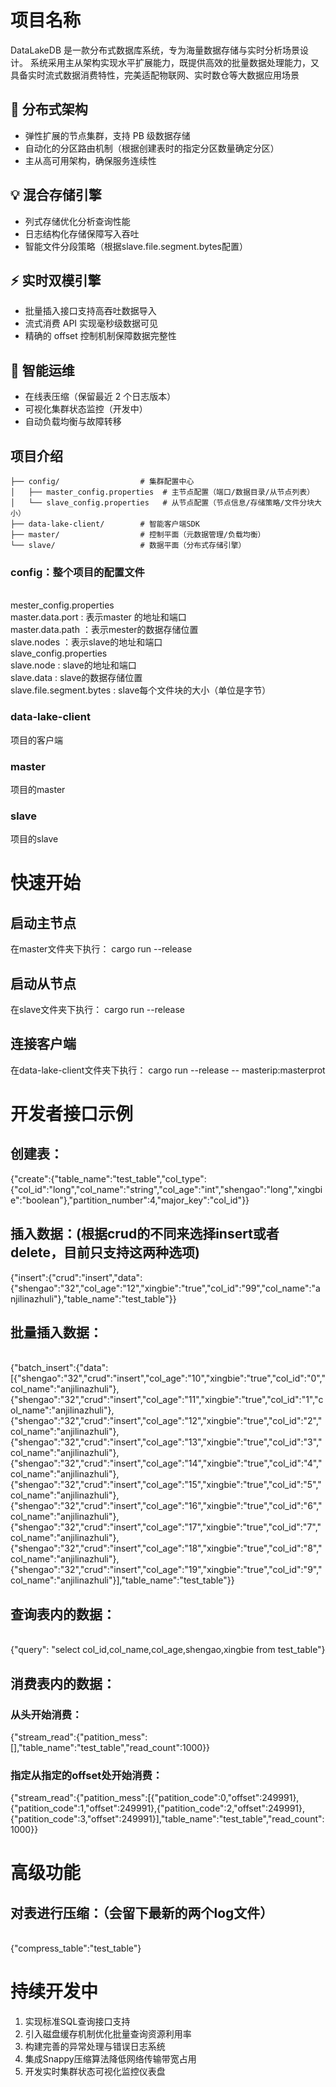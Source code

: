 # 项目名称
DataLakeDB 是一款分布式数据库系统，专为海量数据存储与实时分析场景设计。
系统采用主从架构实现水平扩展能力，既提供高效的批量数据处理能力，又具备实时流式数据消费特性，完美适配物联网、实时数仓等大数据应用场景
## 🚀 分布式架构

- 弹性扩展的节点集群，支持 PB 级数据存储
- 自动化的分区路由机制（根据创建表时的指定分区数量确定分区）
- 主从高可用架构，确保服务连续性

## 💡 混合存储引擎

- 列式存储优化分析查询性能
- 日志结构化存储保障写入吞吐
- 智能文件分段策略（根据slave.file.segment.bytes配置）

## ⚡ 实时双模引擎

- 批量插入接口支持高吞吐数据导入
- 流式消费 API 实现毫秒级数据可见
- 精确的 offset 控制机制保障数据完整性

## 🔧 智能运维

- 在线表压缩（保留最近 2 个日志版本）
- 可视化集群状态监控（开发中）
- 自动负载均衡与故障转移

## 项目介绍
`````
├── config/                  # 集群配置中心
│   ├── master_config.properties  # 主节点配置（端口/数据目录/从节点列表）
│   └── slave_config.properties   # 从节点配置（节点信息/存储策略/文件分块大小）
├── data-lake-client/        # 智能客户端SDK
├── master/                  # 控制平面（元数据管理/负载均衡）
└── slave/                   # 数据平面（分布式存储引擎）
`````


### config：整个项目的配置文件
  <br>mester_config.properties
  <br>master.data.port : 表示master 的地址和端口
  <br>master.data.path ：表示mester的数据存储位置
  <br>slave.nodes ：表示slave的地址和端口
  <br> slave_config.properties
  <br>slave.node : slave的地址和端口
  <br>slave.data : slave的数据存储位置
  <br>slave.file.segment.bytes : slave每个文件块的大小（单位是字节）
### data-lake-client
  项目的客户端
### master
  项目的master
### slave 
  项目的slave
# 快速开始
## 启动主节点
在master文件夹下执行： 
cargo run --release

## 启动从节点
在slave文件夹下执行：
cargo run --release

## 连接客户端
在data-lake-client文件夹下执行：
cargo run --release -- masterip:masterprot


# 开发者接口示例

## 创建表：
{"create":{"table_name":"test_table","col_type":{"col_id":"long","col_name":"string","col_age":"int","shengao":"long","xingbie":"boolean"},"partition_number":4,"major_key":"col_id"}}
## 插入数据：(根据crud的不同来选择insert或者delete，目前只支持这两种选项)
{"insert":{"crud":"insert","data":{"shengao":"32","col_age":"12","xingbie":"true","col_id":"99","col_name":"anjilinazhuli"},"table_name":"test_table"}}

## 批量插入数据：
<br>{"batch_insert":{"data":[{"shengao":"32","crud":"insert","col_age":"10","xingbie":"true","col_id":"0","col_name":"anjilinazhuli"},{"shengao":"32","crud":"insert","col_age":"11","xingbie":"true","col_id":"1","col_name":"anjilinazhuli"},{"shengao":"32","crud":"insert","col_age":"12","xingbie":"true","col_id":"2","col_name":"anjilinazhuli"},{"shengao":"32","crud":"insert","col_age":"13","xingbie":"true","col_id":"3","col_name":"anjilinazhuli"},{"shengao":"32","crud":"insert","col_age":"14","xingbie":"true","col_id":"4","col_name":"anjilinazhuli"},{"shengao":"32","crud":"insert","col_age":"15","xingbie":"true","col_id":"5","col_name":"anjilinazhuli"},{"shengao":"32","crud":"insert","col_age":"16","xingbie":"true","col_id":"6","col_name":"anjilinazhuli"},{"shengao":"32","crud":"insert","col_age":"17","xingbie":"true","col_id":"7","col_name":"anjilinazhuli"},{"shengao":"32","crud":"insert","col_age":"18","xingbie":"true","col_id":"8","col_name":"anjilinazhuli"},{"shengao":"32","crud":"insert","col_age":"19","xingbie":"true","col_id":"9","col_name":"anjilinazhuli"}],"table_name":"test_table"}}

## 查询表内的数据：
<br>{"query": "select col_id,col_name,col_age,shengao,xingbie from test_table"}
## 消费表内的数据：
### 从头开始消费：
{"stream_read":{"patition_mess":[],"table_name":"test_table","read_count":1000}}
### 指定从指定的offset处开始消费：
{"stream_read":{"patition_mess":[{"patition_code":0,"offset":249991},{"patition_code":1,"offset":249991},{"patition_code":2,"offset":249991},{"patition_code":3,"offset":249991}],"table_name":"test_table","read_count":1000}}


# 高级功能
## 对表进行压缩：（会留下最新的两个log文件）
<br>{"compress_table":"test_table"}



# 持续开发中
1. 实现标准SQL查询接口支持
2. 引入磁盘缓存机制优化批量查询资源利用率
3. 构建完善的异常处理与错误日志系统
4. 集成Snappy压缩算法降低网络传输带宽占用
5. 开发实时集群状态可视化监控仪表盘
